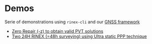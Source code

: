 Demos
=====

Serie of demonstrations using `rinex-cli` and our [GNSS framework](https://github.com/rtk-rs)

- [Zero Repair (-z) to obtain valid PVT solutions](./zero-repair-ppp)
- [Two 24H RINEX (=48h surveying) using Ultra static PPP technique](./ultra-ppp-48h)
